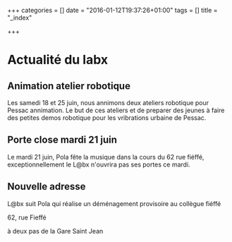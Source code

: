 +++
categories = [] 
date = "2016-01-12T19:37:26+01:00"
tags = [] 
title = "_index"

+++

# Actualité du labx


## Animation atelier robotique

Les samedi 18 et 25 juin, nous annimons deux ateliers robotique pour Pessac annimation.
Le but de ces ateliers et de preparer des jeunes à faire des petites demos robotique pour les vribrations urbaine de Pessac. 

## Porte close mardi 21 juin

Le mardi 21 juin, Pola fête la musique dans la cours du 62 rue fiéffé, exceptionnellement le L@bx n'ouvrira pas ses portes ce mardi.

## Nouvelle adresse
L@bx suit Pola qui réalise un déménagement provisoire au collègue fiéffé 

62, rue Fieffé 

à deux pas de la Gare Saint Jean


